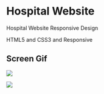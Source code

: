 <h1> Hospital Website </h1>

</h2> Hospital Website Responsive Design </h2>

HTML5 and CSS3 and Responsive

<h2> Screen Gif </h2>

![](Medcare-_-Hospital-Website-.gif)

![](Medcare-_-Hospital-Website-Responsive.gif)



